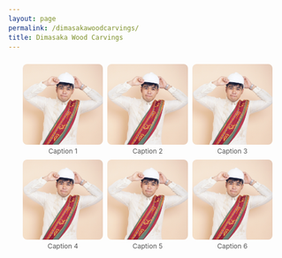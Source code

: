 ```yaml
---
layout: page
permalink: /dimasakawoodcarvings/
title: Dimasaka Wood Carvings
---
```




<!-- Instagram-style responsive photo collage with captions -->

<style>
  .collage {
    display: flex;
    flex-wrap: wrap;
    gap: 8px;
    justify-content: center;
    padding: 10px;
  }

  .collage figure {
    margin: 0;
    flex: 1 1 calc(33.333% - 16px);
    max-width: calc(33.333% - 16px);
  }

  .collage img {
    width: 100%;
    height: auto;
    object-fit: cover;
    border-radius: 8px;
    display: block;
  }

  .collage figcaption {
    font-size: 0.75rem;
    text-align: center;
    margin-top: 4px;
    color: #555;
  }

  @media (max-width: 768px) {
    .collage figure {
      flex: 1 1 calc(50% - 16px);
      max-width: calc(50% - 16px);
    }
  }

  @media (max-width: 480px) {
    .collage figure {
      flex: 1 1 100%;
      max-width: 100%;
    }
  }
</style>

<div class="collage">
  <figure>
    <img src="/images/profile.jpg" alt="Image 1">
    <figcaption>Caption 1</figcaption>
  </figure>
  <figure>
    <img src="/images/profile.jpg" alt="Image 2">
    <figcaption>Caption 2</figcaption>
  </figure>
  <figure>
    <img src="/images/profile.jpg" alt="Image 3">
    <figcaption>Caption 3</figcaption>
  </figure>
  <figure>
    <img src="/images/profile.jpg" alt="Image 4">
    <figcaption>Caption 4</figcaption>
  </figure>
  <figure>
    <img src="/images/profile.jpg" alt="Image 5">
    <figcaption>Caption 5</figcaption>
  </figure>
  <figure>
    <img src="/images/profile.jpg" alt="Image 6">
    <figcaption>Caption 6</figcaption>
  </figure>
</div>
